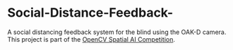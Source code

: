 # Social-Distance-Feedback-
A social distancing feedback system for the blind using the OAK-D camera. This project is part of the [OpenCV Spatial AI Competition](https://opencv.org/opencv-spatial-ai-competition/).


